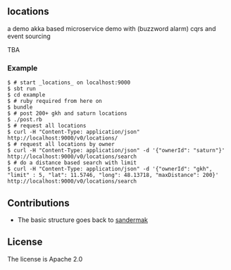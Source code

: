 ## locations

a demo akka based microservice demo with (buzzword alarm) cqrs and event sourcing

TBA

### Example

    $ # start _locations_ on localhost:9000
    $ sbt run
    $ cd example
    $ # ruby required from here on
    $ bundle
    $ # post 200+ gkh and saturn locations
    $ ./post.rb
    $ # request all locations
    $ curl -H "Content-Type: application/json" http://localhost:9000/v0/locations/
    $ # request all locations by owner
    $ curl -H "Content-Type: application/json" -d '{"ownerId": "saturn"}' http://localhost:9000/v0/locations/search
    $ # do a distance based search with limit
    $ curl -H "Content-Type: application/json" -d '{"ownerId": "gkh", "limit" : 5, "lat": 11.5746, "long": 48.13718, "maxDistance": 200}' http://localhost:9000/v0/locations/search

## Contributions

* The basic structure goes back to [sandermak](https://github.com/sandermak/akka-eventsourcing)

## License

The license is Apache 2.0
